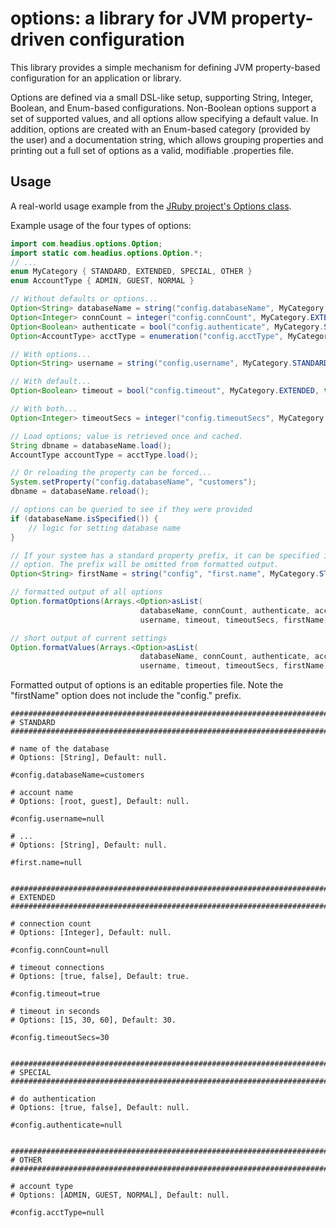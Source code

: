 options: a library for JVM property-driven configuration
========================================================

This library provides a simple mechanism for defining JVM property-based
configuration for an application or library.

Options are defined via a small DSL-like setup, supporting String, Integer,
Boolean, and Enum-based configurations. Non-Boolean options support a set of
supported values, and all options allow specifying a default value. In addition,
options are created with an Enum-based category (provided by the user) and a
documentation string, which allows grouping properties and printing out a full
set of options as a valid, modifiable .properties file.

Usage
-----

A real-world usage example from the [JRuby project's Options class](https://github.com/jruby/jruby/blob/master/core/src/main/java/org/jruby/util/cli/Options.java).

Example usage of the four types of options:

```java
import com.headius.options.Option;
import static com.headius.options.Option.*;
// ...
enum MyCategory { STANDARD, EXTENDED, SPECIAL, OTHER }
enum AccountType { ADMIN, GUEST, NORMAL }

// Without defaults or options...
Option<String> databaseName = string("config.databaseName", MyCategory.STANDARD, "name of the database");
Option<Integer> connCount = integer("config.connCount", MyCategory.EXTENDED, "connection count");
Option<Boolean> authenticate = bool("config.authenticate", MyCategory.SPECIAL, "do authentication");
Option<AccountType> acctType = enumeration("config.acctType", MyCategory.OTHER, AccountType.class, "account type");

// With options...
Option<String> username = string("config.username", MyCategory.STANDARD, new String[]{"root", "guest"}, "account name");

// With default...
Option<Boolean> timeout = bool("config.timeout", MyCategory.EXTENDED, true, "timeout connections");

// With both...
Option<Integer> timeoutSecs = integer("config.timeoutSecs", MyCategory.EXTENDED, new Integer[]{15, 30, 60}, 30, "timeout in seconds");

// Load options; value is retrieved once and cached.
String dbname = databaseName.load();
AccountType accountType = acctType.load();

// Or reloading the property can be forced...
System.setProperty("config.databaseName", "customers");
dbname = databaseName.reload();

// options can be queried to see if they were provided
if (databaseName.isSpecified()) {
    // logic for setting database name
}

// If your system has a standard property prefix, it can be specified in the
// option. The prefix will be omitted from formatted output.
Option<String> firstName = string("config", "first.name", MyCategory.STANDARD, "...");

// formatted output of all options
Option.formatOptions(Arrays.<Option>asList(
                             databaseName, connCount, authenticate, acctType,
                             username, timeout, timeoutSecs, firstName));

// short output of current settings
Option.formatValues(Arrays.<Option>asList(
                             databaseName, connCount, authenticate, acctType,
                             username, timeout, timeoutSecs, firstName));
```

Formatted output of options is an editable properties file. Note the "firstName"
option does not include the "config." prefix.

```
################################################################################
# STANDARD
################################################################################

# name of the database
# Options: [String], Default: null.

#config.databaseName=customers

# account name
# Options: [root, guest], Default: null.

#config.username=null

# ...
# Options: [String], Default: null.

#first.name=null


################################################################################
# EXTENDED
################################################################################

# connection count
# Options: [Integer], Default: null.

#config.connCount=null

# timeout connections
# Options: [true, false], Default: true.

#config.timeout=true

# timeout in seconds
# Options: [15, 30, 60], Default: 30.

#config.timeoutSecs=30


################################################################################
# SPECIAL
################################################################################

# do authentication
# Options: [true, false], Default: null.

#config.authenticate=null


################################################################################
# OTHER
################################################################################

# account type
# Options: [ADMIN, GUEST, NORMAL], Default: null.

#config.acctType=null
```
